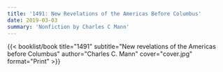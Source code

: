 ```yaml
---
title: '1491: New Revelations of the Americas Before Columbus'
date: 2019-03-03
summary: 'Nonfiction by Charles C Mann'
---
```


{{< booklist/book
title="1491"
subtitle="New revelations of the Americas before Columbus"
author="Charles C. Mann"
cover="cover.jpg"
format="Print" >}}
